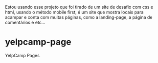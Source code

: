Estou usando esse projeto que foi tirado de um site de desafio com css e html, usando o método mobile first, é um site que mostra locais para acampar e conta com muitas páginas, como a landing-page, a página de comentários e etc...
# yelpcamp-page
YelpCamp Pages
